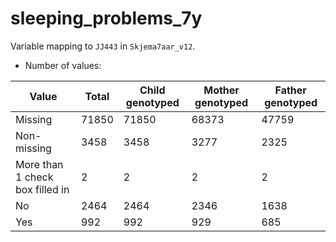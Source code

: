 # sleeping_problems_7y
Variable mapping to `JJ443` in `Skjema7aar_v12`.
- Number of values:

| Value | Total | Child genotyped | Mother genotyped | Father genotyped |
| ----- | ----- | --------------- | ---------------- | ---------------- |
| Missing | 71850 | 71850 | 68373 | 47759 |
| Non-missing | 3458 | 3458 | 3277 | 2325 |
| More than 1 check box filled in | 2 | 2 | 2 |2 |
| No | 2464 | 2464 | 2346 |1638 |
| Yes | 992 | 992 | 929 |685 |



